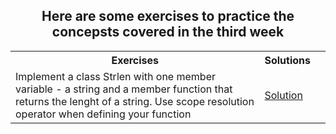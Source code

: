 <h2 align='center'> Here are some exercises to practice the concepsts covered in the third week </h2>

<table>
<th>Exercises</th>
<th>Solutions</th>
<tr>
<td>Implement a class Strlen with one member  variable - a string and a member function that returns the lenght of a string. Use scope resolution operator when defining your function</td>
<td><a href="./../week3/strlen.cpp">Solution</a><td>
</tr>
</table>